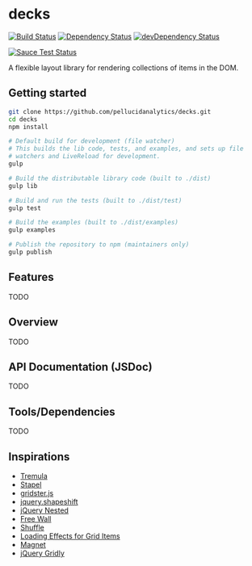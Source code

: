 # decks

[![Build Status](https://travis-ci.org/pellucidanalytics/decks.svg?branch=master)](https://travis-ci.org/pellucidanalytics/decks)
[![Dependency Status](https://david-dm.org/pellucidanalytics/decks.png)](https://david-dm.org/pellucidanalytics/decks)
[![devDependency Status](https://david-dm.org/pellucidanalytics/decks/dev-status.png)](https://david-dm.org/pellucidanalytics/decks#info=devDependencies)

[![Sauce Test Status](https://saucelabs.com/browser-matrix/pelluciddecks.svg?auth=ece3dc76af60a49515da2a7b0bbfa51c)](https://saucelabs.com/u/pelluciddecks?auth=ece3dc76af60a49515da2a7b0bbfa51c)

A flexible layout library for rendering collections of items in the DOM.

## Getting started

```sh
git clone https://github.com/pellucidanalytics/decks.git
cd decks
npm install

# Default build for development (file watcher)
# This builds the lib code, tests, and examples, and sets up file
# watchers and LiveReload for development.
gulp

# Build the distributable library code (built to ./dist)
gulp lib

# Build and run the tests (built to ./dist/test)
gulp test

# Build the examples (built to ./dist/examples)
gulp examples

# Publish the repository to npm (maintainers only)
gulp publish
```

## Features

TODO

## Overview

TODO

## API Documentation (JSDoc)

TODO

## Tools/Dependencies

TODO

## Inspirations

- [Tremula](https://github.com/garris/TremulaJS)
- [Stapel](http://tympanus.net/Development/Stapel/)
- [gridster.js](http://gridster.net/)
- [jquery.shapeshift](http://mcpants.github.io/jquery.shapeshift/)
- [jQuery Nested](http://suprb.com/apps/nested/)
- [Free Wall](http://vnjs.net/www/project/freewall/)
- [Shuffle](http://vestride.github.io/Shuffle/)
- [Loading Effects for Grid Items](http://tympanus.net/Development/GridLoadingEffects/index.html)
- [Magnet](http://codecanyon.net/item/magnet-jquery-plugin-for-filterable-layouts/full_screen_preview/7550966?ref=jqueryrain)
- [jQuery Gridly](http://ksylvest.github.io/jquery-gridly/)
